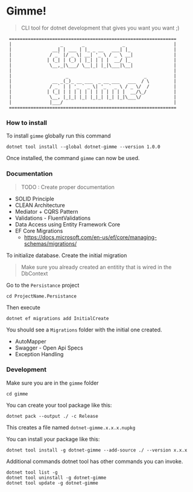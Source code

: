 # Gimme!

> CLI tool for dotnet development that gives you want you want ;) 

```
 ==============================================================
 |                  _       _              _                  |
 |               __| | ___ | |_ _ __   ___| |_                |
 |              / _` |/ _ \| __| '_ \ / _ \ __|               |
 |             | (_| | (_) | |_| | | |  __/ |_                |
 |              \__,_|\___/ \__|_| |_|\___|\__|               |
 |                                                            |
 |                    _                            _          |
 |               __ _(_)_ __ ___  _ __ ___   ___  / \         |
 |              / _` | | '_ ` _ \| '_ ` _ \ / _ \/  /         |
 |             | (_| | | | | | | | | | | | |  __/\_/          |
 |              \__, |_|_| |_| |_|_| |_| |_|\___\/            |
 |              |___/                                         |
 ==============================================================
```

### How to install

To install `gimme` globally run this command
```
dotnet tool install --global dotnet-gimme --version 1.0.0
```
Once installed, the command `gimme` can now be used.


### Documentation

> TODO : Create proper documentation

- SOLID Principle
- CLEAN Architecture
- Mediator + CQRS Pattern
- Validations - FluentValidations
- Data Access using Entity Framework Core
- EF Core Migrations
  - https://docs.microsoft.com/en-us/ef/core/managing-schemas/migrations/

To initialize database. Create the initial migration

> Make sure you already created an entitity that is wired in the DbContext

Go to the `Persistance` project
```
cd ProjectName.Persistance
```
Then execute
```
dotnet ef migrations add InitialCreate
```
You should see a `Migrations` folder with the initial one created.

- AutoMapper
- Swagger - Open Api Specs
- Exception Handling



### Development
Make sure you are in the `gimme` folder
```
cd gimme
```

You can create your tool package like this:
```
dotnet pack --output ./ -c Release
```

This creates a file named `dotnet-gimme.x.x.x.nupkg` 

You can install your package like this:
```
dotnet tool install -g dotnet-gimme --add-source ./ --version x.x.x
```

Additional commands
dotnet tool has other commands you can invoke.

```
dotnet tool list -g
dotnet tool uninstall -g dotnet-gimme
dotnet tool update -g dotnet-gimme
```

